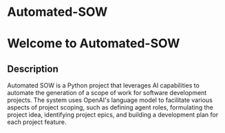 # Automated-SOW

# Welcome to Automated-SOW

## Description

Automated SOW is a Python project that leverages AI capabilities to automate the generation of a scope of work for software development projects. The system uses OpenAI's language model to facilitate various aspects of project scoping, such as defining agent roles, formulating the project idea, identifying project epics, and building a development plan for each project feature.
